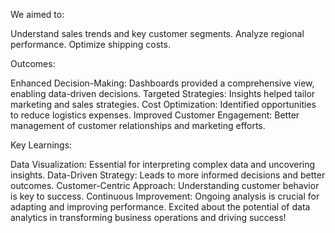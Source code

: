We aimed to:

Understand sales trends and key customer segments.
Analyze regional performance.
Optimize shipping costs.

Outcomes:

Enhanced Decision-Making: Dashboards provided a comprehensive view, enabling data-driven decisions.
Targeted Strategies: Insights helped tailor marketing and sales strategies.
Cost Optimization: Identified opportunities to reduce logistics expenses.
Improved Customer Engagement: Better management of customer relationships and marketing efforts.

Key Learnings:

Data Visualization: Essential for interpreting complex data and uncovering insights.
Data-Driven Strategy: Leads to more informed decisions and better outcomes.
Customer-Centric Approach: Understanding customer behavior is key to success.
Continuous Improvement: Ongoing analysis is crucial for adapting and improving performance.
Excited about the potential of data analytics in transforming business operations and driving success!
